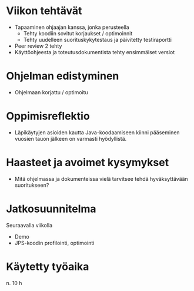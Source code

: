 # Viikon tehtävät

-   Tapaaminen ohjaajan kanssa, jonka perusteella
    -   Tehty koodiin sovitut korjaukset / optimoinnit
    -   Tehty uudelleen suorituskykytestaus ja päivitetty testiraportti
-   Peer review 2 tehty
-   Käyttöohjeesta ja toteutusdokumentista tehty ensimmäiset versiot

# Ohjelman edistyminen

-   Ohjelmaan korjattu / optimoitu

# Oppimisreflektio

-   Läpikäytyjen asioiden kautta Java-koodaamiseen kiinni pääseminen vuosien tauon jälkeen on varmasti hyödyllistä.

# Haasteet ja avoimet kysymykset

-   Mitä ohjelmassa ja dokumenteissa vielä tarvitsee tehdä hyväksyttävään suoritukseen?

# Jatkosuunnitelma

Seuraavalla viikolla

-   Demo
-   JPS-koodin profilointi, optimointi

# Käytetty työaika

n. 10 h
